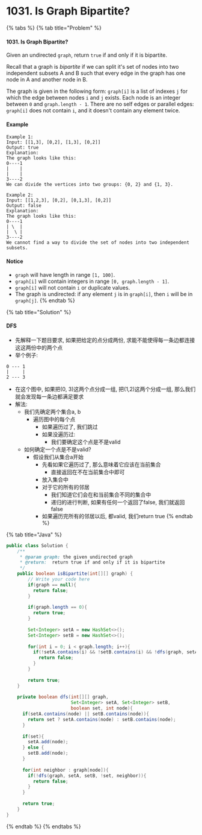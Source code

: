 # 1031. Is Graph Bipartite?

{% tabs %}
{% tab title="Problem" %}
#### 1031. Is Graph Bipartite?

Given an undirected `graph`, return `true` if and only if it is bipartite.

Recall that a graph is _bipartite_ if we can split it's set of nodes into two independent subsets A and B such that every edge in the graph has one node in A and another node in B.

The graph is given in the following form: `graph[i]` is a list of indexes `j` for which the edge between nodes `i` and `j` exists. Each node is an integer between `0` and `graph.length - 1`. There are no self edges or parallel edges: `graph[i]` does not contain `i`, and it doesn't contain any element twice.

#### Example

```text
Example 1:
Input: [[1,3], [0,2], [1,3], [0,2]]
Output: true
Explanation: 
The graph looks like this:
0----1
|    |
|    |
3----2
We can divide the vertices into two groups: {0, 2} and {1, 3}.
```

```text
Example 2:
Input: [[1,2,3], [0,2], [0,1,3], [0,2]]
Output: false
Explanation: 
The graph looks like this:
0----1
| \  |
|  \ |
3----2
We cannot find a way to divide the set of nodes into two independent subsets.
```

#### Notice

* `graph` will have length in range `[1, 100]`.
* `graph[i]` will contain integers in range `[0, graph.length - 1]`.
* `graph[i]` will not contain `i` or duplicate values.
* The graph is undirected: if any element `j` is in `graph[i]`, then `i` will be in `graph[j]`.
{% endtab %}

{% tab title="Solution" %}
#### DFS

* 先解释一下题目要求, 如果把给定的点分成两份, 求能不能使得每一条边都连接这这两份中的两个点
* 举个例子:

```text
0 --- 1
|     |
2 --- 3
```

* 在这个图中, 如果把\(0, 3\)这两个点分成一组, 把\(1,2\)这两个分成一组, 那么我们就会发现每一条边都满足要求
* 解法:
  * 我们先确定两个集合a, b
    * 遍历图中的每个点
      * 如果遍历过了, 我们跳过
      * 如果没遍历过:
        * 我们要确定这个点是不是valid
  * 如何确定一个点是不是valid?
    * 假设我们从集合a开始
      * 先看如果它遍历过了, 那么意味着它应该在当前集合
        * 直接返回在不在当前集合中即可
      * 放入集合中
      * 对于它的所有的邻居
        * 我们知道它们会在和当前集合不同的集合中
        * 递归的进行判断, 如果有任何一个返回了false, 我们就返回false
      * 如果遍历完所有的邻居以后, 都valid, 我们return true
{% endtab %}

{% tab title="Java" %}
```java
public class Solution {
    /**
     * @param graph: the given undirected graph
     * @return:  return true if and only if it is bipartite
     */
    public boolean isBipartite(int[][] graph) {
        // Write your code here
        if(graph == null){
          return false;
        }
        
        if(graph.length == 0){
          return true;
        }
        
        Set<Integer> setA = new HashSet<>();
        Set<Integer> setB = new HashSet<>();
        
        for(int i = 0; i < graph.length; i++){
          if(!setA.contains(i) && !setB.contains(i) && !dfs(graph, setA, setB, true, i)){
            return false;
          }
        }
        
        return true;
    }
    
    private boolean dfs(int[][] graph, 
                        Set<Integer> setA, Set<Integer> setB,
                        boolean set, int node){
      if(setA.contains(node) || setB.contains(node)){
        return set ? setA.contains(node) : setB.contains(node);
      }                    
      
      if(set){
        setA.add(node);
      } else {
        setB.add(node);
      }
      
      for(int neighbor : graph[node]){
        if(!dfs(graph, setA, setB, !set, neighbor)){
          return false;
        }
      }
      
      return true;
    }
}
```
{% endtab %}
{% endtabs %}

